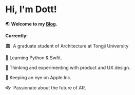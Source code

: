 # Hi, I'm Dott!

🌏  **Welcome to my [Blog](dott.love).**

**Currently:**

🏛️  A graduate student of Architecture at Tongji University

🐍  Learning Python & Swfit.

🎨  Thinking and experimenting with product and UX design.

🍎  Keeping an eye on Apple.Inc.

👓  Passionate about the future of AR.
